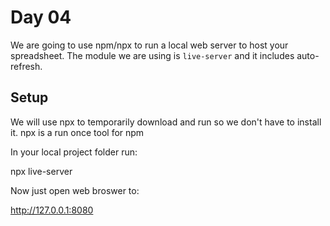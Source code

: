 # Day 04

We are going to use npm/npx to run a local web server to host your spreadsheet.
The module we are using is `live-server` and it includes auto-refresh.

## Setup

We will use npx to temporarily download and run so we don't have to install it. 
npx is a run once tool for npm

In your local project folder run:

npx live-server

Now just open web broswer to:

http://127.0.0.1:8080
